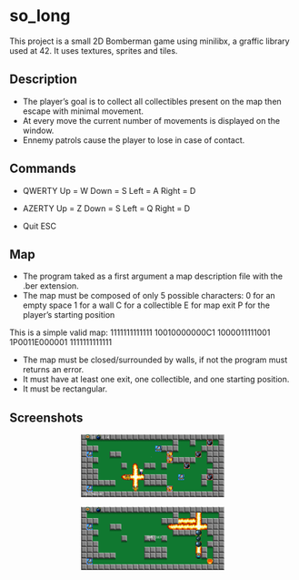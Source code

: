 # so_long
This project is a small 2D Bomberman game using minilibx, a graffic library used at 42. It uses textures, sprites and tiles.

## Description
* The player’s goal is to collect all collectibles present on the map then escape with minimal movement.
* At every move the current number of movements is displayed on the window.
* Ennemy patrols cause the player to lose in case of contact.

## Commands
* QWERTY
Up    = W
Down  = S
Left  = A
Right = D

* AZERTY
Up    = Z
Down  = S
Left  = Q
Right = D

* Quit
ESC

## Map
* The program taked as a first argument a map description file with the .ber extension.
* The map must be composed of only 5 possible characters:
0 for an empty space
1 for a wall
C for a collectible
E for map exit
P for the player’s starting position

This is a simple valid map:
1111111111111
10010000000C1
1000011111001
1P0011E000001
1111111111111

* The map must be closed/surrounded by walls, if not the program must returns an error.
* It must have at least one exit, one collectible, and one starting position.
* It must be rectangular.

## Screenshots
<p align="center">
  <img src="/screenshots/screen_1.png" width="50%" />
</p>

<p align="center">
  <img src="/screenshots/screen_2.png" width="50%" />
</p>
